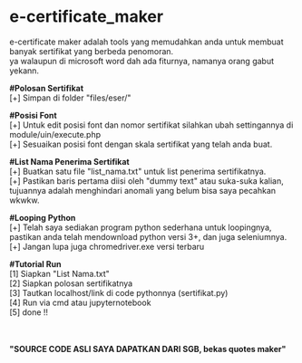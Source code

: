 # e-certificate_maker

e-certificate maker adalah tools yang memudahkan anda untuk membuat banyak sertifikat yang berbeda penomoran. <br />
ya walaupun di microsoft word dah ada fiturnya, namanya orang gabut yekann. <br />

<b>#Polosan Sertifikat</b> <br />
[+] Simpan di folder "files/eser/" <br />

<b>#Posisi Font</b> <br />
[+] Untuk edit posisi font dan nomor sertifikat silahkan ubah settingannya di module/uin/execute.php <br />
[+] Sesuaikan posisi font dengan skala sertifikat yang telah anda buat. <br />

<b>#List Nama Penerima Sertifikat</b> <br />
[+] Buatkan satu file "list_nama.txt" untuk list penerima sertifikatnya. <br />
[+] Pastikan baris pertama diisi oleh "dummy text" atau suka-suka kalian, tujuannya adalah menghindari anomali yang belum bisa saya pecahkan wkwkw.<br />

<b>#Looping Python</b><br />
[+] Telah saya sediakan program python sederhana untuk loopingnya, pastikan anda telah mendownload python versi 3+, dan juga seleniumnya.<br />
[+] Jangan lupa juga chromedriver.exe versi terbaru<br />

<b>#Tutorial Run</b><br />
[1] Siapkan "List Nama.txt"<br />
[2] Siapkan polosan sertifikatnya<br />
[3] Tautkan localhost/link di code pythonnya (sertifikat.py)<br />
[4] Run via cmd atau jupyternotebook<br />
[5] done !!<br />
<br />
<br />

<b>"SOURCE CODE ASLI SAYA DAPATKAN DARI SGB, bekas quotes maker"</b><br />

